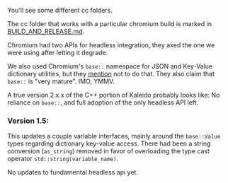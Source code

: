 You'll see some different cc folders.

The cc folder that works with a particular chromium build is marked in [BUILD_AND_RELEASE.md](../../toolchain/BUILD_AND_RELEASE.md).


Chromium had two APIs for headless integration, they axed the one we were using after letting it degrade.

We also used Chromium's `base::` namespace for JSON and Key-Value dictionary utilities, but they [mention](https://chromium.googlesource.com/chromium/src/+/refs/tags/88.0.4324.150/base/README.md) not to do that. They also claim that `base::` is "very mature". IMO, YMMV.

A true version 2.x.x of the C++ portion of Kaleido probably looks like: No reliance on `base::`, and full adoption of the only headless API left.



### Version 1.5:

This updates a couple variable interfaces, mainly around the `base::Value` types regarding dictionary key-value access. There had been a string conversion (`as_string`) removed in favor of overloading the type cast operator `std::string(variable_name)`.


No updates to fundamental headless api yet.
